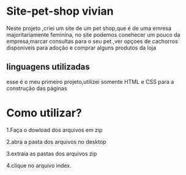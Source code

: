 # Site-pet-shop vivian
Neste projeto ,criei um site de um pet shop,que é de uma emresa majoritariamente feminina, no site podemos conehecer um pouco da empresa,marcar consultas para o seu pet
 ,ver opçoes de cachorros disponiveis para adoção e comprar alguns produtos da loja

## linguagens utilizadas
esse é o meu primeiro projeto,utilizei somente HTML e CSS para a construção das páginas

# Como utilizar?
1.Faça o dowload dos arquivos em zip

2.abra a pasta dos arquivos no desktop

3.extraia as pastas dos arquivos zip

4.clique no arquivo index.

